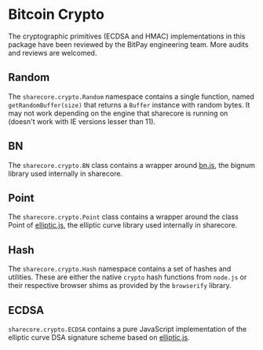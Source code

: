 # Bitcoin Crypto
The cryptographic primitives (ECDSA and HMAC) implementations in this package have been reviewed by the BitPay engineering team. More audits and reviews are welcomed.

## Random
The `sharecore.crypto.Random` namespace contains a single function, named `getRandomBuffer(size)` that returns a `Buffer` instance with random bytes. It may not work depending on the engine that sharecore is running on (doesn't work with IE versions lesser than 11).

## BN
The `sharecore.crypto.BN` class contains a wrapper around [bn.js](https://github.com/indutny/bn.js), the bignum library used internally in sharecore.

## Point
The `sharecore.crypto.Point` class contains a wrapper around the class Point of [elliptic.js](https://github.com/indutny/elliptic), the elliptic curve library used internally in sharecore.

## Hash
The `sharecore.crypto.Hash` namespace contains a set of hashes and utilities. These are either the native `crypto` hash functions from `node.js` or their respective browser shims as provided by the `browserify` library.

## ECDSA
`sharecore.crypto.ECDSA` contains a pure JavaScript implementation of the elliptic curve DSA signature scheme based on [elliptic.js](https://github.com/indutny/elliptic).
